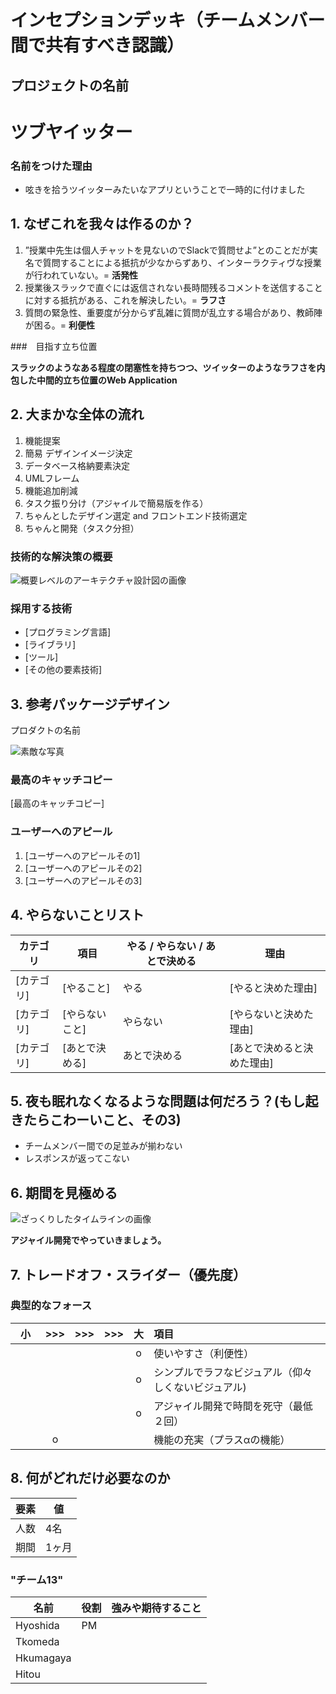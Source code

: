 # インセプションデッキ（チームメンバー間で共有すべき認識）

## プロジェクトの名前

# ツブヤイッター

### 名前をつけた理由

- 呟きを拾うツイッターみたいなアプリということで一時的に付けました

<div style="page-break-before:always">
</div>

## 1\. なぜこれを我々は作るのか？

1. ”授業中先生は個人チャットを見ないのでSlackで質問せよ”とのことだが実名で質問することによる抵抗が少なからずあり、インターラクティヴな授業が行われていない。= **活発性**
2. 授業後スラックで直ぐには返信されない長時間残るコメントを送信することに対する抵抗がある、これを解決したい。= **ラフさ**
3. 質問の緊急性、重要度が分からず乱雑に質問が乱立する場合があり、教師陣が困る。= **利便性**

###　目指す立ち位置

**スラックのようなある程度の閉塞性を持ちつつ、ツイッターのようなラフさを内包した中間的立ち位置のWeb Application**

<div style="page-break-before:always">
</div>


## 2\. 大まかな全体の流れ　　　　　　　　　　　　　　　　　　　　　　　　　　　　　　　　　　　<!-- 未決定 -->

1. 機能提案
2. 簡易 デザインイメージ決定
3. データベース格納要素決定
4. UMLフレーム
5. 機能追加削減
6. タスク振り分け（アジャイルで簡易版を作る）
7. ちゃんとしたデザイン選定 and フロントエンド技術選定
8. ちゃんと開発（タスク分担）

### 技術的な解決策の概要                                                          

![概要レベルのアーキテクチャ設計図の画像]()

### 採用する技術

- [プログラミング言語]
- [ライブラリ]
- [ツール]
- [その他の要素技術]

<div style="page-break-before:always">
</div>


## 3\. 参考パッケージデザイン　                                                      <!-- 未決定 -->

プロダクトの名前

![素敵な写真]()

### 最高のキャッチコピー

[最高のキャッチコピー]

### ユーザーへのアピール

1. [ユーザーへのアピールその1]
2. [ユーザーへのアピールその2]
3. [ユーザーへのアピールその3]

<div style="page-break-before:always">
</div>

## 4\. やらないことリスト                                                             <!-- 未決定 -->

カテゴリ   | 項目       | やる / やらない / あとで決める | 理由
------ | -------- | ------------------ | --------------
[カテゴリ] | [やること]   | やる                 | [やると決めた理由]
[カテゴリ] | [やらないこと] | やらない               | [やらないと決めた理由]
[カテゴリ] | [あとで決める] | あとで決める             | [あとで決めると決めた理由]

<div style="page-break-before:always">
</div>


## 5\. 夜も眠れなくなるような問題は何だろう？(もし起きたらこわーいこと、その3)

- チームメンバー間での足並みが揃わない
- レスポンスが返ってこない

<div style="page-break-before:always">
</div>

## 6\. 期間を見極める                                                                 <!-- 未決定 -->

![ざっくりしたタイムラインの画像]()

**アジャイル開発でやっていきましょう。**

<div style="page-break-before:always">
</div>

## 7\. トレードオフ・スライダー（優先度）

### 典型的なフォース

|  小　|  >>>  |  >>>  |  >>>  |  大  | 項目                       |
| :---: | :---: | :---: | :---: | :---: | :------------------------ |
|      |       |       |       |   o    |  使いやすさ（利便性）|
|       |     |       |       |   o    |  シンプルでラフなビジュアル（仰々しくないビジュアル) |       |
|       |       |      |       |   o    |  アジャイル開発で時間を死守（最低２回）|
|       |    o   |       |   　   |       |  機能の充実（プラスαの機能）  |


<div style="page-break-before:always">
</div>

## 8\. 何がどれだけ必要なのか                                                         <!-- 未決定 -->

要素 | 値
--- | -----
人数 | 4名
期間 | 1ヶ月

### "チーム13"

名前  | 役割     | 強みや期待すること
---- | ------- | ---------------------------------------------------------
Hyoshida  | PM | 
Tkomeda  |     | 
Hkumagaya  |      |
Hitou |      |

